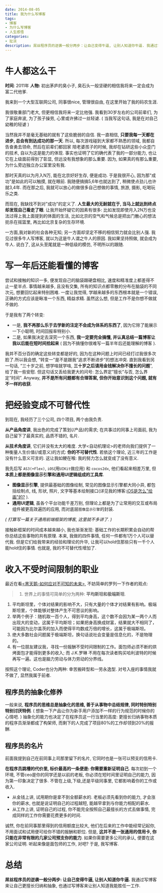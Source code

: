 ```yaml
---
date: 2014-08-05
title: 我为什么写博客
tags: 
- 博客
- 为什么写博客
- 人生感悟
categories: 
- 扯淡
description: 屌丝程序员的逆袭一般分两步：让自己变得牛逼, 让别人知道你牛逼. 我通过写博客来让自己更擅长归纳和抽象, 也通过写博客来让别人知道我能胜任某份工作.
---
```



# 牛人都这么干


**时间**: 2011年
**人物:** 初出茅庐的臭小子, 臭石头一般坚硬的相信我将来一定会成为富二代他爹. 

我来到一个大型互联网公司, 同事很nice, 管理很自由, 在这里开始了我的码农生涯.

我很敬重部门老大, 但更相信我将来一定比他强. 我看到30岁左右的公司前辈们, 为了家庭奔波, 为了孩子操劳, 心里或许拂过一丝轻谑. ( 当我写这句话, 我是在对自己幼稚的轻谑 )

当然我并不是毫无基础的就有了这些脆弱的自信. 我一直相信, **只要我每一天都在进步, 总会有到达成功的那一天**.  所以, 每次游戏碰到大家都不熟悉的领域, 我都自告奋勇去领命, 然后在前辈们都回家 陪老婆孩子的时候, 我却在钻研这些小众歪门的技术, 自以为这是能力的体现. 事实也证明了它的确代表了我的一部分能力, 也让它在上级面前得到了彰显, 但远没有我想象的那么重要. 因为, 如果真的有那么重要, 为什么旁边独立办公室里没有我. 

那时天真的以为月入N万, 能在北京好好生存, 便是成功. 于是我很开心, 因为那"成功"是如此的可以触摸, 就在眼前. 我随便搞搞5,6年也就达到了, 稍微使点劲儿也许就3,4年. 而在那之后, 我就可以放心的做很多自己想做的事情, 旅游, 摄影, 吃喝玩乐之类. 

而现在, 我缺找不到对"成功"的定义了. **人生最大的无耐就在于, 当马上就达到终点却发现自己看走了眼**. 让我开始怀疑它的因素有很多: 比如发现即使月入2N万也没法过得上我上面提到的体面的生活, 比如北京的空气和气候总是把出门散心的想法扼杀在摇篮里, 再比如北京复杂的生存环境.

一方面,我对新的社会各种无知; 另一方面却坚定不移的相信努力就会比别人强. 我见过很多牛人写博客, 就以为这是牛人谓之牛人的原因. 我如果坚持照做, 就会成为牛人. 说白了, 这从头至尾就是一种低级的模仿, 不明所以的跟随.

# 写一年后还能看懂的博客
尝试和接触的知识一多, 便发现自己的脑袋跟硬盘相比, 速度和精准度上都差得不止一星半点. 事情越来越多, 且没有交集, 所有的知识点都零散的分布在脑袋的不同次元, 想要回忆起来特别困难. 一度让我觉得, 学越来越多的东西根本就是一个错误, 正确的方式应该是瞅准一个东西, 精益求精. 虽然这么想, 但是工作不是你想不做就不做的. 

于是我有了两个转变: 

* 一是, **我不再那么乐于去学新的注定不会成为体系的东西了**, 因为它除了能展示一下小聪明, 时间回报率特别小. 
* 二是, 如果我决定去深究一个东西, **我一定要完全搞懂, 并认真总结一篇博客让我以后能在短时间拾起来** ( 因为不搞懂你很难写一篇半年后还能理解的博客 ). 

我并不百分百的确定这些转变都是好的, 因为在这种问题上时间已经打过我很多次脸了.所以我会想, “转变一"是不是跟我"追求不断进步”的想法冲突. 直到我看到另一句话, “三十岁之前, 想学啥就学啥, **三十岁之后请用金钱解决你不擅长的问题**”, 给了我一些安慰. 但这句话又丢给我更大的问号: 怎么界定”擅长”与否, 怎么界定”时间”. Anyway, **并不是所有问题都有合理答案, 但你开始意识到这个问题, 就有不一样的收获**.



# 把经验变成不可替代性

到现在, 我经历了三个公司, 四个项目, 两个由我负责. 

**从产品角度讲**, 我出色的完成了策划(/产品)的需求; 在共事过的同事上司面前, 我为自己留下了最真实的, 品质不错的, 名片. 


**从技术角度讲**, 它们并没有太大的难度. 大学<自动机理论>的老师向我们提供了一种衡量人生价值(/或意义)的方式: **你的不可替代性**. 若依这个理论, 近三年的工作是没有什么意义可言的. 这让我如鲠在喉: 我的努力怎么就变成了没有意义. 

我先后写 `AS3(+Flex)`, `iOS`(用`UIKit`做应用) 和 `cocos2dx`, 他们看起来相差万里, 但**本质上都是图像显示引擎和通用UI逻辑组成的工具库**. 

* **图像显示引擎**, 提供最基础的图像绘制, 常见的图像显示引擎都大同小异, 都包括绘制点, 线, 形状, 照片, 文字等基本绘制接口(详见我的博客:[iOS是怎么"绘画"的?](http://www.cnblogs.com/jhzhu/p/3498979.html) ). 
* **通用UI逻辑**, 虽各个平台功能千差万别, 但理论上都是为了让常用的交互或布局组件被更高效遍历的应用, 而对底层`图像显示引擎`的封装.

*( 打算写一篇关于通用前端框架的博客, 这里就不多讲了. )*

接触新框架的时间成本越来越小, 我也渐渐发现: 基础工作的长期积累会自动的帮你总结这些事物的共有原理. 本来, 我做的四件事情, 任何一件都有1万个人可以替代我. 但是它们给我带来的经验和理论的升华, 让我可以hold住那些只有一千个人能hold住的事情. 也就是, 我的不可替代性增加了.


# 收入不受时间限制的职业

最近在看[<黑天鹅-如何应对不可知的未来>](http://book.douban.com/subject/3025921/), 不妨简单的罗列一下作者的观点:


> 1. 世界上的事情可简单的分为两种: **平均斯坦和极端斯坦**.
1. 平均斯坦里，个体对结果的影响不大，只有大量的个体才对结果有影响。极端斯坦里，个体能够对整体产生不可思议的影响。
2. 举两个例子：随机取一百个人，得到平均身高，这个数不会因为某一两个人而出现大的变动，这属于平均斯坦；如果把身高换成财富，结果就大不相同了，可能因为比尔盖茨的加入而使得平均数成万倍的增长，这属于极端斯坦。
3. 绝大多数社会问题属于极端斯坦，换句话说社会变量是信息化的，不是物理的。
4. 有一位朋友建议我，寻找一份报酬不受时间限制的工作。面包师必须不断的烘烤面包才能得到更多的收入; 而 J.K.罗琳 不用在每次读者购买哈利波特的时候再写一遍。这也是脑力劳动与体力劳动的分界线。

按照这个理论, Coder也分为两种: 幸苦搬砖型和一劳永逸型. 对号入座的事情我就不做了, 显然我属于前者.


## 程序员的抽象化修养
一般来说, **程序员的思维总是抽象化的思维, 善于从事物中总结规律, 同时特别特别特别讨厌特例**. ( 想象一下产品让你为新手用户添加不一样的行为规范的时候你的心情吧. ) 抽象化的能力也决定了在程序员这一行当里的高度: 更擅长归纳事物本质的程序员渐渐都成了构架师, 而剩下的人完成了项目80%的工作却领到20%的报酬. 


## 程序员的名片

前面我提到自己在前同事上司那里留下的名片, 它同时也是一张可以预支的信用卡. 

**在程序员跳槽的代价里, 标价最高的一条便是: 你需要重新证明自己**. 每次初到一个环境, 不管ceo是你的同学还是以前的老板, 你必须在短时间里证明自己的能力, 因为第一印象决定了很多. 不管在上级,下级,还是平级同事里, 它都影响着你的工作或收入. 

* 从金钱上讲, 试用期你是拿不到全额薪水的. 老板必须先看到你的能力, 才会涨你的薪水, 也就是说证明自己的过程越短, 能越早拿到与你能力相配的薪水. 
* 从工作上讲, 证明自己的过程, 你不能完全按照自己最擅长的方式去做事情, 完成同样的工作你需要花费更多的时间. 


诚然, 你在前同事那里得到的信用额度比较大, 他们在后来的工作中能经常记起你, 不用面试和试用便可给你不错的报酬和职位. 但是, **这并不是一张通用的信用卡, 你只能在非常有限的几家公司预支你的能力**. 如果你需要更多公司的承认, 便要在这家公司证明. 听起来像是面包师的工作, 对吧? 于是, 我写博客.




# 总结

**屌丝程序员的逆袭一般分两步: 让自己变得牛逼, 让别人知道你牛逼.** 我通过写博客来让自己更擅长归纳和抽象, 也通过写博客来让别人知道我能胜任一工作.




